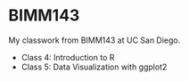# BIMM143


My classwork from BIMM143 at UC San Diego.

- Class 4: Introduction to R 
- Class 5: Data Visualization with ggplot2
